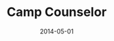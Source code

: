 ---
title: Camp Counselor
type: job
date: 2014-05-01
thumbnail: hurontario
blurb: As a counselor I worked with many different age groups from six to fourteen years old, and gained experience in working with people of different ability levels and interests.
---
